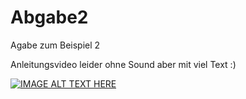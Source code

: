 # Abgabe2
Agabe zum Beispiel 2


Anleitungsvideo leider ohne Sound aber mit viel Text :)

[![IMAGE ALT TEXT
HERE](http://img.youtube.com/vi/2--Z-iC2EYk/0.jpg)](http://www.youtube.com/watch?v=2--Z-iC2EYk)

